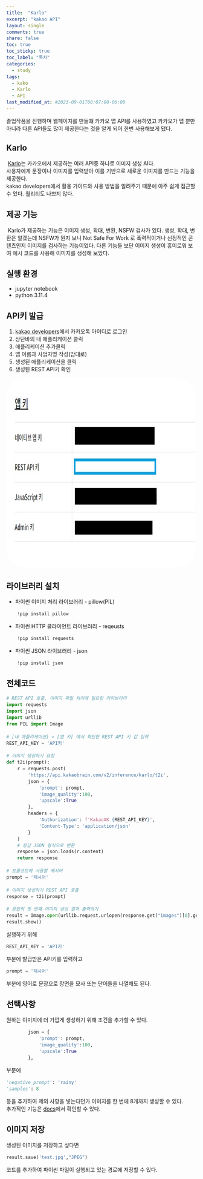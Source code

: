 ```yaml
---
title:  "Karlo"
excerpt: "kakao API"
layout: single
comments: true
share: false
toc: true
toc_sticky: true
toc_label: "목차"
categories:
  - study
tags:
  - kako
  - Karlo
  - API
last_modified_at: #2023-09-01T08:07:00-06:00
---
```


졸업작품을 진행하며 웹페이지를 만들떄 카카오 맵 API를 사용하였고 카카오가 맵 뿐만 아니라 다른 API들도 많이 제공한다는 것을 알게 되어 한번 사용해보게 됐다.

## Karlo
&nbsp;[Karlo](https://developers.kakao.com/docs/latest/ko/karlo/common)는 카카오에서 제공하는 여러 API중 하나로 이미지 생성 AI다.  
사용자에게 문장이나 이미지를 입력받아 이를 기반으로 새로운 이미지를 만드는 기능을 제공한다.  
kakao developers에서 활용 가이드와 사용 방법을 알려주기 때문에 아주 쉽게 접근할 수 있다. 퀄리티도 나쁘지 않다.  

## 제공 기능
&nbsp;Karlo가 제공하는 기능은 이미지 생성, 확대, 변환, NSFW 검사가 있다. 생성, 확대, 변환은 알겠는데 NSFW가 뭔지 보니 Not Safe For Work 로 폭력적이거나 선정적인 콘텐츠인지 이미지를 검사하는 기능이었다. 다른 기능들 보단 이미지 생성이 흥미로워 보여 예시 코드를 사용해 이미지를 생성해 보았다.

## 실행 환경
* jupyter notebook
* python 3.11.4

## API키 발급
1. [kakao developers](https://developers.kakao.com/)에서 카카오톡 아이디로 로그인
2. 상단바의 내 애플리케이션 클릭
2. 애플리케이션 추가클릭
3. 앱 이름과 사업자명 작성(맘대로)
1. 생성된 애플리케이션을 클릭
1. 생성된 REST API키 확인  

<img src="/assets/images/kakaoapikey.jpg" style = "border-radius: 10%;" width="500px" height="500px" title="apikey" alt="apikey"><br/>


## 라이브러리 설치

* 파이썬 이미지 처리 라이브러리 - pillow(PIL)   

```python
    !pip install pillow
```
* 파이썬 HTTP 클라이언트 라이브러리 - reqeusts

```python
    !pip install requests
```
* 파이썬 JSON 라이브러리 - json

```python
    !pip install json
```


## 전체코드

```python
# REST API 호출, 이미지 파일 처리에 필요한 라이브러리
import requests
import json
import urllib
from PIL import Image

# [내 애플리케이션] > [앱 키] 에서 확인한 REST API 키 값 입력
REST_API_KEY = 'API키'

# 이미지 생성하기 요청
def t2i(prompt):
    r = requests.post(
        'https://api.kakaobrain.com/v2/inference/karlo/t2i',
        json = {
            'prompt': prompt,
            'image_quality':100,
            'upscale':True
        },
        headers = {
            'Authorization': f'KakaoAK {REST_API_KEY}',
            'Content-Type': 'application/json'
        }
    )
    # 응답 JSON 형식으로 변환
    response = json.loads(r.content)
    return response

# 프롬프트에 사용할 제시어
prompt = '제시어'

# 이미지 생성하기 REST API 호출
response = t2i(prompt)

# 응답의 첫 번째 이미지 생성 결과 출력하기
result = Image.open(urllib.request.urlopen(response.get("images")[0].get("image")))
result.show()
```

실행하기 위해
```python
REST_API_KEY = 'API키'
```
부분에 발급받은 API키를 입력하고
```python
prompt = '제시어'
```
부분에 영어로 문장으로 장면을 묘사 또는 단어들을 나열해도 된다.

## 선택사항
원하는 이미지에 더 가깝게 생성하기 위해 조건을 추가할 수 있다.
```python
        json = {
            'prompt': prompt,
            'image_quality':100,
            'upscale':True
        },
```
부분에 
```python
'negative_prompt': 'rainy'
'samples': 8
```
등을 추가하여 제외 사항을 넣는다던가 이미지를 한 번에 8개까지 생성할 수 있다.  
추가적인 기능은 [docs](https://developers.kakao.com/docs/latest/ko/karlo/rest-api#text-to-image)에서 확인할 수 있다.

## 이미지 저장
생성된 이미지를 저장하고 싶다면
```python
result.save('test.jpg',"JPEG")
```
코드를 추가하여 파이썬 파일이 실행되고 있는 경로에 저장할 수 있다.